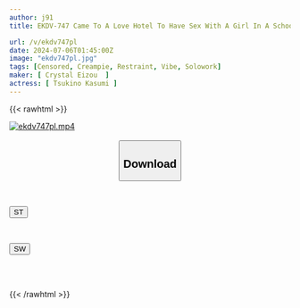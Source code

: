 ```yaml
---
author: j91
title: EKDV-747 Came To A Love Hotel To Have Sex With A Girl In A School Uniform I Found On Social Media For The First Time... She Was A Busty Slut Bigger Than I Expected, And I Made Her Cum Over And Over Again And Creampied Her Over And Over Again... Kasumi Tsukino

url: /v/ekdv747pl
date: 2024-07-06T01:45:00Z
image: "ekdv747pl.jpg"
tags: [Censored, Creampie, Restraint, Vibe, Solowork]
maker: [ Crystal Eizou  ]
actress: [ Tsukino Kasumi ]
---
```



{{< rawhtml >}}

<div class="video" data-videoid="Z1vb27Dw8pUPX3">
    <a href="javascript:;">
        <img src="/v/ekdv747pl/ekdv747pl.jpg" width="WIDTH" height="HEIGHT" alt="ekdv747pl.mp4" loading="lazy">
    </a>
</div>

<script type="text/javascript" src="https://j91.asia/asset/on-demand-st.js"></script>

<br>
  <link rel="stylesheet" href="https://j91.asia/asset/bs5.css">
  
  <center>
  <button class="btn btn-primary" type="button" data-bs-toggle="collapse" data-bs-target=".multi-collapse" aria-expanded="false" aria-controls="multiCollapseExample1 multiCollapseExample2"><h2>Download</h2></button></center>
</p>
<div class="row">
  <div class="col">
    <div class="collapse multi-collapse" id="multiCollapseExample1">
      <div class="card card-body">
	      	      <br>
<div class="buttons">  
<p><a href="/v/ekdv747pl/st.html" target="_blank"><button class="btn-hover color-3"><i class="fa fa-download"></i> ST</button></a></p></div>
    </div>
  </div>
</div>
  <div class="col">
    <div class="collapse multi-collapse" id="multiCollapseExample2">
      <div class="card card-body">
	      <br>
<div class="buttons">
<p><a href="/v/ekdv747pl/sw.html" target="_blank"><button class="btn-hover color-2"><i class="fa fa-download"></i> SW</button></a></p></div>
<br><br>
      </div>
    </div>
  </div>
</div>

{{< /rawhtml >}}